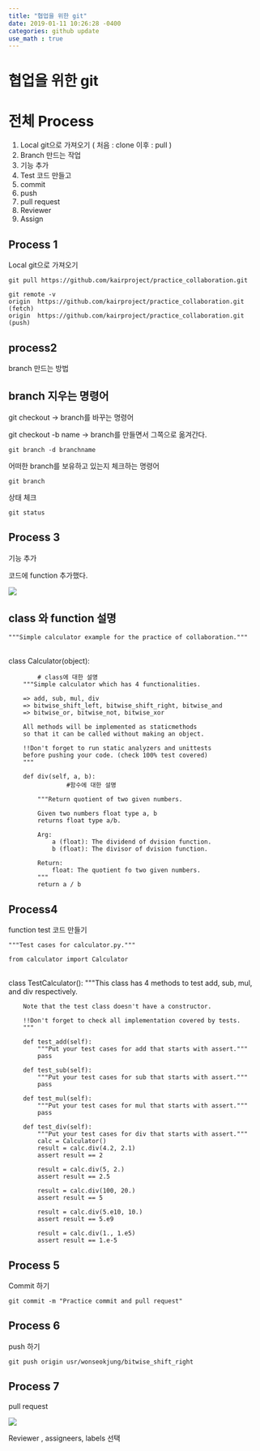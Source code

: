 ```yaml
---
title: "협업을 위한 git"
date: 2019-01-11 10:26:28 -0400
categories: github update
use_math : true
---
```




# 협업을 위한 git 

# 전체 Process

1. Local git으로 가져오기 ( 처음 : clone 이후 : pull ) 
2. Branch 만드는 작업
3. 기능 추가 
4. Test 코드 만들고
5. commit
6. push
7. pull request 
8. Reviewer
9. Assign 

## Process 1
Local git으로 가져오기

    git pull https://github.com/kairproject/practice_collaboration.git
    
    git remote -v
    origin	https://github.com/kairproject/practice_collaboration.git (fetch)
    origin	https://github.com/kairproject/practice_collaboration.git (push)


## process2
branch 만드는 방법

## branch 지우는 명령어

git checkout → branch를 바꾸는 명령어 

git checkout -b name → branch를 만들면서 그쪽으로 옮겨간다. 

    git branch -d branchname

어떠한 branch를 보유하고 있는지 체크하는 명령어 

    git branch

상태 체크 

    git status

## Process 3
기능 추가

코드에 function 추가했다. 

![](https://www.dropbox.com/s/wmvz2nk7ezybxvv/Screenshot%202019-01-12%2013.39.37.png?raw=1)

## class 와 function 설명

    """Simple calculator example for the practice of collaboration."""


​    
    class Calculator(object):
    
    		# class에 대한 설명
        """Simple calculator which has 4 functionalities.
    
        => add, sub, mul, div
        => bitwise_shift_left, bitwise_shift_right, bitwise_and
        => bitwise_or, bitwise_not, bitwise_xor
    
        All methods will be implemented as staticmethods
        so that it can be called without making an object.
    
        !!Don't forget to run static analyzers and unittests
        before pushing your code. (check 100% test covered)
        """
    
        def div(self, a, b):
    				#함수에 대한 설명 
    
            """Return quotient of two given numbers.
    
            Given two numbers float type a, b
            returns float type a/b.
    
            Arg:
                a (float): The dividend of dvision function.
                b (float): The divisor of dvision function.
    
            Return:
                float: The quotient fo two given numbers.
            """
            return a / b

## Process4
function test 코드 만들기

    """Test cases for calculator.py."""
    
    from calculator import Calculator


​    
    class TestCalculator():
        """This class has 4 methods to test add, sub, mul, and div respectively.
    
        Note that the test class doesn't have a constructor.
    
        !!Don't forget to check all implementation covered by tests.
        """
    
        def test_add(self):
            """Put your test cases for add that starts with assert."""
            pass
    
        def test_sub(self):
            """Put your test cases for sub that starts with assert."""
            pass
    
        def test_mul(self):
            """Put your test cases for mul that starts with assert."""
            pass
    
        def test_div(self):
            """Put your test cases for div that starts with assert."""
            calc = Calculator()
            result = calc.div(4.2, 2.1)
            assert result == 2
    
            result = calc.div(5, 2.)
            assert result == 2.5
    
            result = calc.div(100, 20.)
            assert result == 5
    
            result = calc.div(5.e10, 10.)
            assert result == 5.e9
    
            result = calc.div(1., 1.e5)
            assert result == 1.e-5

## Process 5

Commit 하기 

    git commit -m "Practice commit and pull request"

## Process 6
push 하기

    git push origin usr/wonseokjung/bitwise_shift_right

## Process 7 

pull request

![](https://www.dropbox.com/s/ic0zdc64p2w3sp8/Screenshot%202019-01-12%2014.06.37.png?raw=1)

Reviewer ,  assigneers, labels 선택